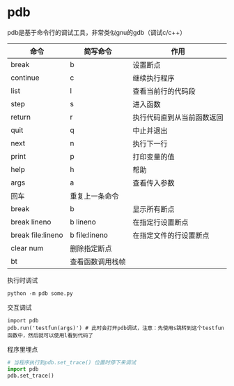 # pdb

pdb是基于命令行的调试工具，非常类似gnu的gdb（调试c/c++）

| 命令 | 简写命令 | 作用 |
| --- | --- | --- |
| break | b | 设置断点 |
| continue | c | 继续执行程序 |
| list | l | 查看当前行的代码段 |
| step | s | 进入函数 |
| return | r | 执行代码直到从当前函数返回 |
| quit | q | 中止并退出 |
| next | n | 执行下一行 |
| print | p | 打印变量的值 |
| help | h | 帮助 |
| args | a | 查看传入参数 |
 回车 | 重复上一条命令 |
| break | b | 显示所有断点 |
| break lineno | b lineno | 在指定行设置断点 |
| break file:lineno | b file:lineno | 在指定文件的行设置断点 |
| clear num | 删除指定断点 |
| bt | 查看函数调用栈帧 |

执行时调试
```
python -m pdb some.py
```

交互调试
```
import pdb
pdb.run('testfun(args)') # 此时会打开pdb调试，注意：先使用s跳转到这个testfun函数中，然后就可以使用l看到代码了
```

程序里埋点
```python
# 当程序执行到pdb.set_trace() 位置时停下来调试
import pdb 
pdb.set_trace() 
```